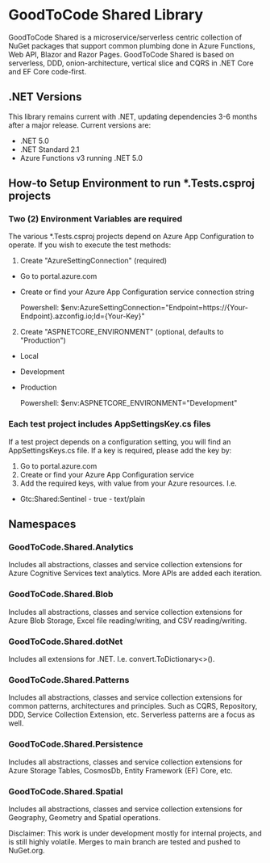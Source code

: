 # GoodToCode Shared Library

GoodToCode Shared is a microservice/serverless centric collection of NuGet packages that support common plumbing done in Azure Functions, Web API, Blazor and Razor Pages. GoodToCode Shared is based on serverless, DDD, onion-architecture, vertical slice and CQRS in .NET Core and EF Core code-first.

## .NET Versions
This library remains current with .NET, updating dependencies 3-6 months after a major release. Current versions are:
* .NET 5.0
* .NET Standard 2.1
* Azure Functions v3 running .NET 5.0

## How-to Setup Environment to run *.Tests.csproj projects
### Two (2) Environment Variables are required
The various *.Tests.csproj projects depend on Azure App Configuration to operate. If you wish to execute the test methods:
1. Create "AzureSettingConnection" (required)
* Go to portal.azure.com
* Create or find your Azure App Configuration service connection string

    Powershell: $env:AzureSettingConnection="Endpoint=https://{Your-Endpoint}.azconfig.io;Id={Your-Key}"
    
2. Create "ASPNETCORE_ENVIRONMENT" (optional, defaults to "Production")
* Local
* Development
* Production

    Powershell: $env:ASPNETCORE_ENVIRONMENT="Development"

### Each test project includes AppSettingsKey.cs files
If a test project depends on a configuration setting, you will find an AppSettingsKeys.cs file.
If a key is required, please add the key by:
1. Go to portal.azure.com
2. Create or find your Azure App Configuration service 
3. Add the required keys, with value from your Azure resources. I.e.
* Gtc:Shared:Sentinel - true - text/plain

## Namespaces
### GoodToCode.Shared.Analytics
Includes all abstractions, classes and service collection extensions for Azure Cognitive Services text analytics. More APIs are added each iteration.

### GoodToCode.Shared.Blob
Includes all abstractions, classes and service collection extensions for Azure Blob Storage, Excel file reading/writing, and CSV reading/writing.

### GoodToCode.Shared.dotNet
Includes all extensions for .NET. I.e. convert.ToDictionary<>().

### GoodToCode.Shared.Patterns
Includes all abstractions, classes and service collection extensions for common patterns, architectures and principles. Such as CQRS, Repository, DDD, Service Collection Extension, etc. Serverless patterns are a focus as well.

### GoodToCode.Shared.Persistence
Includes all abstractions, classes and service collection extensions for Azure Storage Tables, CosmosDb, Entity Framework (EF) Core, etc.

### GoodToCode.Shared.Spatial
Includes all abstractions, classes and service collection extensions for Geography, Geometry and Spatial operations.


Disclaimer: This work is under development mostly for internal projects, and is still highly volatile. Merges to main branch are tested and pushed to NuGet.org.

